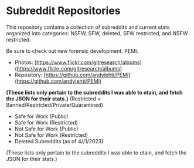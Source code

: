 # Subreddit Repositories

This repository contains a collection of subreddits and current stats organized into categories: NSFW, SFW, deleted, SFW restricted, and NSFW restricted.

Be sure to check out new forensic development: PEMI.
* Photos: [https://www.flickr.com/gitresearch/albums](https://www.flickr.com/gitresearch/albums)
* Repository: [https://github.com/andylehti/PEMi](https://github.com/andylehti/PEMi)


**(These lists only pertain to the subreddits I was able to otain, and fetch the JSON for their stats.)**
    (Restricted = Banned/Restricted/Private/Quarantined)


* Safe for Work (Public)
* Safe for Work (Restricted)
* Not Safe for Work (Public)
* Not Safe for Work (Restricted)
* Deleted Subreddits (as of 4//1/2023)

(These lists only pertain to the subreddits I was able to otain, and fetch the JSON for their stats.)
